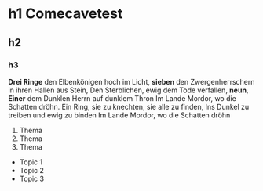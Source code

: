 #  h1 Comecavetest
## h2
### h3
**Drei Ringe** den Elbenkönigen hoch im Licht,
**sieben** den Zwergenherrschern in ihren Hallen aus Stein,
Den Sterblichen, ewig dem Tode verfallen, **neun**,
**Einer** dem Dunklen Herrn auf dunklem Thron
Im Lande Mordor, wo die Schatten dröhn.
Ein Ring, sie zu knechten, sie alle zu finden,
Ins Dunkel zu treiben und ewig zu binden
Im Lande Mordor, wo die Schatten dröhn

1. Thema
2. Thema
3. Thema

- Topic 1
- Topic 2
- Topic 3
  
